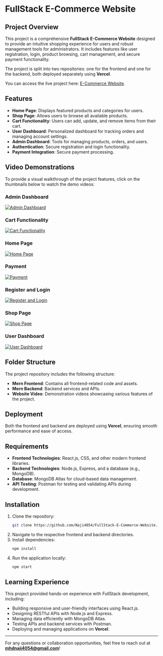 # FullStack E-Commerce Website

## Project Overview
This project is a comprehensive **FullStack E-Commerce Website** designed to provide an intuitive shopping experience for users and robust management tools for administrators. It includes features like user registration, login, product browsing, cart management, and secure payment functionality. 

The project is split into two repositories: one for the frontend and one for the backend, both deployed separately using **Vercel**.

You can access the live project here: [E-Commerce Website](https://lebaba-e-commerce.vercel.app/).

## Features
- **Home Page**: Displays featured products and categories for users.
- **Shop Page**: Allows users to browse all available products.
- **Cart Functionality**: Users can add, update, and remove items from their cart.
- **User Dashboard**: Personalized dashboard for tracking orders and managing account settings.
- **Admin Dashboard**: Tools for managing products, orders, and users.
- **Authentication**: Secure registration and login functionality.
- **Payment Integration**: Secure payment processing.

## Video Demonstrations
To provide a visual walkthrough of the project features, click on the thumbnails below to watch the demo videos:

### Admin Dashboard
[![Admin Dashboard](Demo%20Images/Admin%20Dashboard.png)](https://drive.google.com/file/d/1ZZHaVj575ddEcCgIcCCwx5beyiN-RZ3N/view?usp=drive_link)

### Cart Functionality
[![Cart Functionality](Demo%20Images/Cart%20functionality.png)](https://drive.google.com/file/d/1kKvTFP-ERbhMd_IzN0662Y8hqzlKSJjq/view?usp=drive_link)

### Home Page
[![Home Page](Demo%20Images/Home%20Page.png)](https://drive.google.com/file/d/1azGUfw8hTdpy0oZiULeulN4RNHM2pgLA/view?usp=drive_link)

### Payment
[![Payment](Demo%20Images/Payment.png)](https://drive.google.com/file/d/1Yrw3tYXPDhck6Q9wSJbyJVqLIGUTgkTg/view?usp=drive_link)

### Register and Login
[![Register and Login](Demo%20Images/Register%20and%20Login.png)](https://drive.google.com/file/d/1UofSs00zMUw9XW2R9pZ1sf7pu58-cPiP/view?usp=drive_link)

### Shop Page
[![Shop Page](Demo%20Images/Shop%20Page.png)](https://drive.google.com/file/d/1cFbpPxSSdG2-_Y1_QHZdvur36N9ypxD9/view?usp=drive_link)

### User Dashboard
[![User Dashboard](Demo%20Images/User%20DashBoard.png)](https://drive.google.com/file/d/1QGKUfzX9mwf3FiXujjiwx0DTM1OZiR_0/view?usp=drive_link)


## Folder Structure
The project repository includes the following structure:
- **Mern Frontend**: Contains all frontend-related code and assets.
- **Mern Backend**: Backend services and APIs.
- **Website Video**: Demonstration videos showcasing various features of the project.

## Deployment
Both the frontend and backend are deployed using **Vercel**, ensuring smooth performance and ease of access.

## Requirements
- **Frontend Technologies**: React.js, CSS, and other modern frontend libraries.
- **Backend Technologies**: Node.js, Express, and a database (e.g., MongoDB).
- **Database**: MongoDB Atlas for cloud-based data management.
- **API Testing**: Postman for testing and validating APIs during development.

## Installation
1. Clone the repository:
   ```bash
   git clone https://github.com/Naji4054/FullStack-E-Commerce-Website.git
   ```
2. Navigate to the respective frontend and backend directories.
3. Install dependencies:
   ```bash
   npm install
   ```
4. Run the application locally:
   ```bash
   npm start
   ```

## Learning Experience
This project provided hands-on experience with FullStack development, including:
- Building responsive and user-friendly interfaces using React.js.
- Designing RESTful APIs with Node.js and Express.
- Managing data efficiently with MongoDB Atlas.
- Testing APIs and backend services with Postman.
- Deploying and managing applications on **Vercel**.

---

For any questions or collaboration opportunities, feel free to reach out at **mhdnaji4054@gmail.com**!
